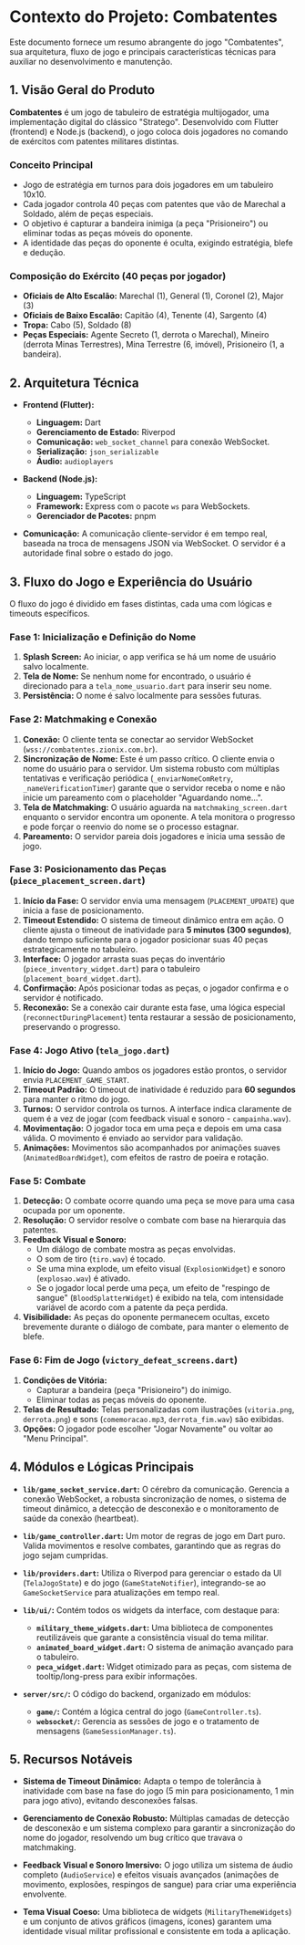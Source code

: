 # Contexto do Projeto: Combatentes

Este documento fornece um resumo abrangente do jogo "Combatentes", sua arquitetura, fluxo de jogo e principais características técnicas para auxiliar no desenvolvimento e manutenção.

## 1. Visão Geral do Produto

**Combatentes** é um jogo de tabuleiro de estratégia multijogador, uma implementação digital do clássico "Stratego". Desenvolvido com Flutter (frontend) e Node.js (backend), o jogo coloca dois jogadores no comando de exércitos com patentes militares distintas.

### Conceito Principal
- Jogo de estratégia em turnos para dois jogadores em um tabuleiro 10x10.
- Cada jogador controla 40 peças com patentes que vão de Marechal a Soldado, além de peças especiais.
- O objetivo é capturar a bandeira inimiga (a peça "Prisioneiro") ou eliminar todas as peças móveis do oponente.
- A identidade das peças do oponente é oculta, exigindo estratégia, blefe e dedução.

### Composição do Exército (40 peças por jogador)
- **Oficiais de Alto Escalão:** Marechal (1), General (1), Coronel (2), Major (3)
- **Oficiais de Baixo Escalão:** Capitão (4), Tenente (4), Sargento (4)
- **Tropa:** Cabo (5), Soldado (8)
- **Peças Especiais:** Agente Secreto (1, derrota o Marechal), Mineiro (derrota Minas Terrestres), Mina Terrestre (6, imóvel), Prisioneiro (1, a bandeira).

## 2. Arquitetura Técnica

- **Frontend (Flutter):**
    - **Linguagem:** Dart
    - **Gerenciamento de Estado:** Riverpod
    - **Comunicação:** `web_socket_channel` para conexão WebSocket.
    - **Serialização:** `json_serializable`
    - **Áudio:** `audioplayers`

- **Backend (Node.js):**
    - **Linguagem:** TypeScript
    - **Framework:** Express com o pacote `ws` para WebSockets.
    - **Gerenciador de Pacotes:** pnpm

- **Comunicação:** A comunicação cliente-servidor é em tempo real, baseada na troca de mensagens JSON via WebSocket. O servidor é a autoridade final sobre o estado do jogo.

## 3. Fluxo do Jogo e Experiência do Usuário

O fluxo do jogo é dividido em fases distintas, cada uma com lógicas e timeouts específicos.

### Fase 1: Inicialização e Definição do Nome
1.  **Splash Screen:** Ao iniciar, o app verifica se há um nome de usuário salvo localmente.
2.  **Tela de Nome:** Se nenhum nome for encontrado, o usuário é direcionado para a `tela_nome_usuario.dart` para inserir seu nome.
3.  **Persistência:** O nome é salvo localmente para sessões futuras.

### Fase 2: Matchmaking e Conexão
1.  **Conexão:** O cliente tenta se conectar ao servidor WebSocket (`wss://combatentes.zionix.com.br`).
2.  **Sincronização de Nome:** Este é um passo crítico. O cliente envia o nome do usuário para o servidor. Um sistema robusto com múltiplas tentativas e verificação periódica (`_enviarNomeComRetry`, `_nameVerificationTimer`) garante que o servidor receba o nome e não inicie um pareamento com o placeholder "Aguardando nome...".
3.  **Tela de Matchmaking:** O usuário aguarda na `matchmaking_screen.dart` enquanto o servidor encontra um oponente. A tela monitora o progresso e pode forçar o reenvio do nome se o processo estagnar.
4.  **Pareamento:** O servidor pareia dois jogadores e inicia uma sessão de jogo.

### Fase 3: Posicionamento das Peças (`piece_placement_screen.dart`)
1.  **Início da Fase:** O servidor envia uma mensagem (`PLACEMENT_UPDATE`) que inicia a fase de posicionamento.
2.  **Timeout Estendido:** O sistema de timeout dinâmico entra em ação. O cliente ajusta o timeout de inatividade para **5 minutos (300 segundos)**, dando tempo suficiente para o jogador posicionar suas 40 peças estrategicamente no tabuleiro.
3.  **Interface:** O jogador arrasta suas peças do inventário (`piece_inventory_widget.dart`) para o tabuleiro (`placement_board_widget.dart`).
4.  **Confirmação:** Após posicionar todas as peças, o jogador confirma e o servidor é notificado.
5.  **Reconexão:** Se a conexão cair durante esta fase, uma lógica especial (`reconnectDuringPlacement`) tenta restaurar a sessão de posicionamento, preservando o progresso.

### Fase 4: Jogo Ativo (`tela_jogo.dart`)
1.  **Início do Jogo:** Quando ambos os jogadores estão prontos, o servidor envia `PLACEMENT_GAME_START`.
2.  **Timeout Padrão:** O timeout de inatividade é reduzido para **60 segundos** para manter o ritmo do jogo.
3.  **Turnos:** O servidor controla os turnos. A interface indica claramente de quem é a vez de jogar (com feedback visual e sonoro - `campainha.wav`).
4.  **Movimentação:** O jogador toca em uma peça e depois em uma casa válida. O movimento é enviado ao servidor para validação.
5.  **Animações:** Movimentos são acompanhados por animações suaves (`AnimatedBoardWidget`), com efeitos de rastro de poeira e rotação.

### Fase 5: Combate
1.  **Detecção:** O combate ocorre quando uma peça se move para uma casa ocupada por um oponente.
2.  **Resolução:** O servidor resolve o combate com base na hierarquia das patentes.
3.  **Feedback Visual e Sonoro:**
    - Um diálogo de combate mostra as peças envolvidas.
    - O som de tiro (`tiro.wav`) é tocado.
    - Se uma mina explode, um efeito visual (`ExplosionWidget`) e sonoro (`explosao.wav`) é ativado.
    - Se o jogador local perde uma peça, um efeito de "respingo de sangue" (`BloodSplatterWidget`) é exibido na tela, com intensidade variável de acordo com a patente da peça perdida.
4.  **Visibilidade:** As peças do oponente permanecem ocultas, exceto brevemente durante o diálogo de combate, para manter o elemento de blefe.

### Fase 6: Fim de Jogo (`victory_defeat_screens.dart`)
1.  **Condições de Vitória:**
    - Capturar a bandeira (peça "Prisioneiro") do inimigo.
    - Eliminar todas as peças móveis do oponente.
2.  **Telas de Resultado:** Telas personalizadas com ilustrações (`vitoria.png`, `derrota.png`) e sons (`comemoracao.mp3`, `derrota_fim.wav`) são exibidas.
3.  **Opções:** O jogador pode escolher "Jogar Novamente" ou voltar ao "Menu Principal".

## 4. Módulos e Lógicas Principais

- **`lib/game_socket_service.dart`:** O cérebro da comunicação. Gerencia a conexão WebSocket, a robusta sincronização de nomes, o sistema de timeout dinâmico, a detecção de desconexão e o monitoramento de saúde da conexão (heartbeat).

- **`lib/game_controller.dart`:** Um motor de regras de jogo em Dart puro. Valida movimentos e resolve combates, garantindo que as regras do jogo sejam cumpridas.

- **`lib/providers.dart`:** Utiliza o Riverpod para gerenciar o estado da UI (`TelaJogoState`) e do jogo (`GameStateNotifier`), integrando-se ao `GameSocketService` para atualizações em tempo real.

- **`lib/ui/`:** Contém todos os widgets da interface, com destaque para:
    - **`military_theme_widgets.dart`:** Uma biblioteca de componentes reutilizáveis que garante a consistência visual do tema militar.
    - **`animated_board_widget.dart`:** O sistema de animação avançado para o tabuleiro.
    - **`peca_widget.dart`:** Widget otimizado para as peças, com sistema de tooltip/long-press para exibir informações.

- **`server/src/`:** O código do backend, organizado em módulos:
    - **`game/`:** Contém a lógica central do jogo (`GameController.ts`).
    - **`websocket/`:** Gerencia as sessões de jogo e o tratamento de mensagens (`GameSessionManager.ts`).

## 5. Recursos Notáveis

- **Sistema de Timeout Dinâmico:** Adapta o tempo de tolerância à inatividade com base na fase do jogo (5 min para posicionamento, 1 min para jogo ativo), evitando desconexões falsas.

- **Gerenciamento de Conexão Robusto:** Múltiplas camadas de detecção de desconexão e um sistema complexo para garantir a sincronização do nome do jogador, resolvendo um bug crítico que travava o matchmaking.

- **Feedback Visual e Sonoro Imersivo:** O jogo utiliza um sistema de áudio completo (`AudioService`) e efeitos visuais avançados (animações de movimento, explosões, respingos de sangue) para criar uma experiência envolvente.

- **Tema Visual Coeso:** Uma biblioteca de widgets (`MilitaryThemeWidgets`) e um conjunto de ativos gráficos (imagens, ícones) garantem uma identidade visual militar profissional e consistente em toda a aplicação.
